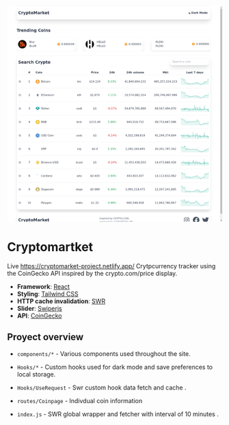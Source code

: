 ![App Screenshot](public/Cryptomarketpic.png)

# Cryptomartket

Live https://cryptomarket-project.netlify.app/
Crytpcurrency tracker using the CoinGecko API inspired by the crypto.com/price display.

- **Framework**: [React](https://reactjs.org/)
- **Styling**: [Tailwind CSS](https://tailwindcss.com/)
- **HTTP cache invalidation**: [SWR](https://swr.vercel.app/)
- **Slider**: [Swiperjs](https://swiperjs.com/)
- **API**: [CoinGecko](https://www.coingecko.com/en/api/documentation)

## Proyect overview

- `components/*` - Various components used throughout the site.
- `Hooks/*` - Custom hooks used for dark mode and save preferences to local storage.
- `Hooks/UseRequest` - Swr custom hook data fetch and cache .

- `routes/Coinpage` - Indivdual coin information
- `index.js` - SWR global wrapper and fetcher with interval of 10 minutes .
